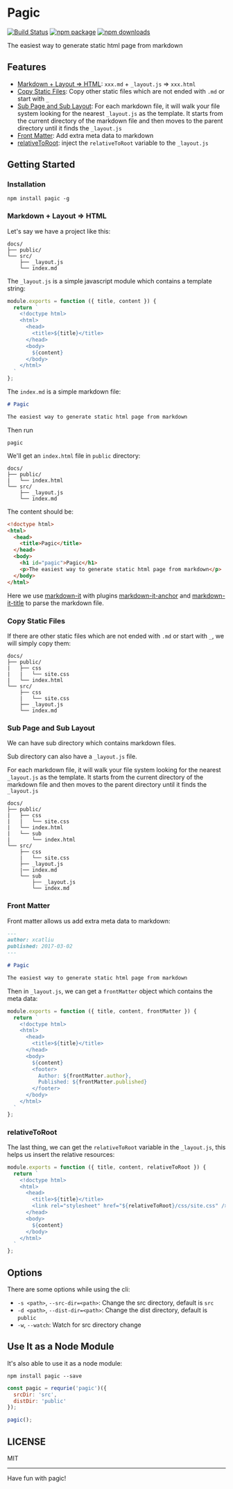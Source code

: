 # Pagic

[![Build Status](https://img.shields.io/travis/xcatliu/pagic.svg)](https://travis-ci.org/xcatliu/pagic) [![npm package](https://img.shields.io/npm/v/pagic.svg)](https://www.npmjs.org/package/pagic) [![npm downloads](http://img.shields.io/npm/dm/pagic.svg)](https://www.npmjs.org/package/pagic)

The easiest way to generate static html page from markdown

## Features

- [Markdown + Layout => HTML](#markdown--layout--html): `xxx.md` + `_layout.js` => `xxx.html`
- [Copy Static Files](#copy-static-files): Copy other static files which are not ended with `.md` or start with `_`
- [Sub Page and Sub Layout](#sub-page-and-sub-layout): For each markdown file, it will walk your file system looking for the nearest `_layout.js` as the template. It starts from the current directory of the markdown file and then moves to the parent directory until it finds the `_layout.js`
- [Front Matter](#front-matter): Add extra meta data to markdown
- [relativeToRoot](#relativetoroot): inject the `relativeToRoot` variable to the `_layout.js`

## Getting Started

### Installation

```shell
npm install pagic -g
```

### Markdown + Layout => HTML

Let's say we have a project like this:

```shell
docs/
├── public/
└── src/
    ├── _layout.js
    └── index.md
```

The `_layout.js` is a simple javascript module which contains a template string:

```js
module.exports = function ({ title, content }) {
  return `
    <!doctype html>
    <html>
      <head>
        <title>${title}</title>
      </head>
      <body>
        ${content}
      </body>
    </html>
  `
};
```

The `index.md` is a simple markdown file:

```markdown
# Pagic

The easiest way to generate static html page from markdown
```

Then run

```shell
pagic
```

We'll get an `index.html` file in `public` directory:

```shell
docs/
├── public/
|   └── index.html
└── src/
    ├── _layout.js
    └── index.md
```

The content should be:

```html
<!doctype html>
<html>
  <head>
    <title>Pagic</title>
  </head>
  <body>
    <h1 id="pagic">Pagic</h1>
    <p>The easiest way to generate static html page from markdown</p>
  </body>
</html>
```

Here we use [markdown-it](https://github.com/markdown-it/markdown-it) with plugins [markdown-it-anchor](https://github.com/valeriangalliat/markdown-it-anchor) and [markdown-it-title](https://github.com/valeriangalliat/markdown-it-title) to parse the markdown file.

### Copy Static Files

If there are other static files which are not ended with `.md` or start with `_`, we will simply copy them:

```shell
docs/
├── public/
|   ├── css
|   |   └── site.css
|   └── index.html
└── src/
    ├── css
    |   └── site.css
    ├── _layout.js
    └── index.md
```

### Sub Page and Sub Layout

We can have sub directory which contains markdown files.

Sub directory can also have a `_layout.js` file.

For each markdown file, it will walk your file system looking for the nearest `_layout.js` as the template. It starts from the current directory of the markdown file and then moves to the parent directory until it finds the `_layout.js`

```shell
docs/
├── public/
|   ├── css
|   |   └── site.css
|   └── index.html
|   └── sub
|       └── index.html
└── src/
    ├── css
    |   └── site.css
    ├── _layout.js
    |── index.md
    └── sub
        ├── _layout.js
        └── index.md
```

### Front Matter

Front matter allows us add extra meta data to markdown:

```markdown
---
author: xcatliu
published: 2017-03-02
---

# Pagic

The easiest way to generate static html page from markdown
```

Then in `_layout.js`, we can get a `frontMatter` object which contains the meta data:

```js
module.exports = function ({ title, content, frontMatter }) {
  return `
    <!doctype html>
    <html>
      <head>
        <title>${title}</title>
      </head>
      <body>
        ${content}
        <footer>
          Author: ${frontMatter.author},
          Published: ${frontMatter.published}
        </footer>
      </body>
    </html>
  `
};
```

### relativeToRoot

The last thing, we can get the `relativeToRoot` variable in the `_layout.js`, this helps us insert the relative resources:

```js
module.exports = function ({ title, content, relativeToRoot }) {
  return `
    <!doctype html>
    <html>
      <head>
        <title>${title}</title>
        <link rel="stylesheet" href="${relativeToRoot}/css/site.css" />
      </head>
      <body>
        ${content}
      </body>
    </html>
  `
};
```

## Options

There are some options while using the cli:

- `-s <path>`, `--src-dir=<path>`: Change the src directory, default is `src`
- `-d <path>`, `--dist-dir=<path>`: Change the dist directory, default is `public`
- `-w`, `--watch`: Watch for src directory change

## Use It as a Node Module

It's also able to use it as a node module:

```shell
npm install pagic --save
```

```js
const pagic = requrie('pagic')({
  srcDir: 'src',
  distDir: 'public'
});

pagic();
```

## LICENSE

MIT

---

Have fun with pagic!
